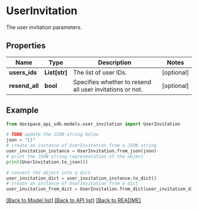 # UserInvitation
The user invitation parameters.

## Properties

Name | Type | Description | Notes
------------ | ------------- | ------------- | -------------
**users_ids** | **List[str]** | The list of user IDs. | [optional] 
**resend_all** | **bool** | Specifies whether to resend all user invitations or not. | [optional] 

## Example

```python
from docspace_api_sdk.models.user_invitation import UserInvitation

# TODO update the JSON string below
json = "{}"
# create an instance of UserInvitation from a JSON string
user_invitation_instance = UserInvitation.from_json(json)
# print the JSON string representation of the object
print(UserInvitation.to_json())

# convert the object into a dict
user_invitation_dict = user_invitation_instance.to_dict()
# create an instance of UserInvitation from a dict
user_invitation_from_dict = UserInvitation.from_dict(user_invitation_dict)
```
[[Back to Model list]](../README.md#documentation-for-models) [[Back to API list]](../README.md#documentation-for-api-endpoints) [[Back to README]](../README.md)


